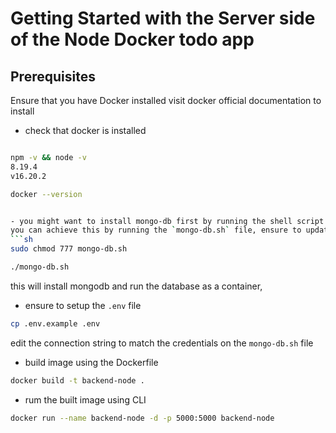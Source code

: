 # Getting Started with the Server side of the Node Docker todo app

## Prerequisites
Ensure that you have Docker installed 
visit docker official documentation to install

- check that docker is installed
```sh

npm -v && node -v
8.19.4
v16.20.2

docker --version


- you might want to install mongo-db first by running the shell script. 
you can achieve this by running the `mongo-db.sh` file, ensure to update the credentials in the file before proceeding.
```sh
sudo chmod 777 mongo-db.sh
```

```sh
./mongo-db.sh
```
this will install mongodb and run the database as a container, 

- ensure to setup the `.env` file
```sh
cp .env.example .env
```
edit the connection string to match the credentials on the `mongo-db.sh` file

- build image using the Dockerfile
```sh
docker build -t backend-node .
```

- rum the built image using CLI
```sh
docker run --name backend-node -d -p 5000:5000 backend-node
```
